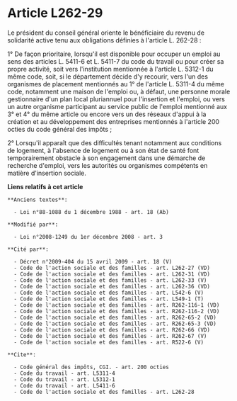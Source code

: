 # Article L262-29

Le président du conseil général oriente le bénéficiaire du revenu de solidarité active tenu aux obligations définies à
l'article L. 262-28 : 

1° De façon prioritaire, lorsqu'il est disponible pour occuper un emploi au sens des articles L. 5411-6 et L. 5411-7 du code
du travail ou pour créer sa propre activité, soit vers l'institution mentionnée à l'article L. 5312-1 du même code, soit, si
le département décide d'y recourir, vers l'un des organismes de placement mentionnés au 1° de l'article L. 5311-4 du même
code, notamment une maison de l'emploi ou, à défaut, une personne morale gestionnaire d'un plan local pluriannuel pour
l'insertion et l'emploi, ou vers un autre organisme participant au service public de l'emploi mentionné aux 3° et 4° du même
article ou encore vers un des réseaux d'appui à la création et au développement des entreprises mentionnés à l'article 200
octies du code général des impôts ; 

2° Lorsqu'il apparaît que des difficultés tenant notamment aux conditions de logement, à l'absence de logement ou à son état
de santé font temporairement obstacle à son engagement dans une démarche de recherche d'emploi, vers les autorités ou
organismes compétents en matière d'insertion sociale.

**Liens relatifs à cet article**

	**Anciens textes**:

	  - Loi n°88-1088 du 1 décembre 1988 - art. 18 (Ab)

	**Modifié par**:

	  - Loi n°2008-1249 du 1er décembre 2008 - art. 3

	**Cité par**:

	  - Décret n°2009-404 du 15 avril 2009 - art. 18 (V)
	  - Code de l'action sociale et des familles - art. L262-27 (VD)
	  - Code de l'action sociale et des familles - art. L262-31 (VD)
	  - Code de l'action sociale et des familles - art. L262-33 (V)
	  - Code de l'action sociale et des familles - art. L262-36 (VD)
	  - Code de l'action sociale et des familles - art. L542-6 (V)
	  - Code de l'action sociale et des familles - art. L549-1 (T)
	  - Code de l'action sociale et des familles - art. R262-116-1 (VD)
	  - Code de l'action sociale et des familles - art. R262-116-2 (VD)
	  - Code de l'action sociale et des familles - art. R262-65-2 (VD)
	  - Code de l'action sociale et des familles - art. R262-65-3 (VD)
	  - Code de l'action sociale et des familles - art. R262-66 (VD)
	  - Code de l'action sociale et des familles - art. R262-67 (V)
	  - Code de l'action sociale et des familles - art. R522-6 (V)

	**Cite**:

	  - Code général des impôts, CGI. - art. 200 octies
	  - Code du travail - art. L5311-4
	  - Code du travail - art. L5312-1
	  - Code du travail - art. L5411-6
	  - Code de l'action sociale et des familles - art. L262-28
